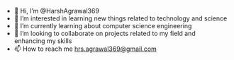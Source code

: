 - 👋 Hi, I’m @HarshAgrawal369
- 👀 I’m interested in learning new things related to technology and science
- 🌱 I’m currently learning about computer science engineering
- 💞️ I’m looking to collaborate on projects related to my field and enhancing my skills
- 📫 How to reach me hrs.agrawal369@gmail.com

<!---
HarshAgrawal369/HarshAgrawal369 is a ✨ special ✨ repository because its `README.md` (this file) appears on your GitHub profile.
You can click the Preview link to take a look at your changes.
--->
